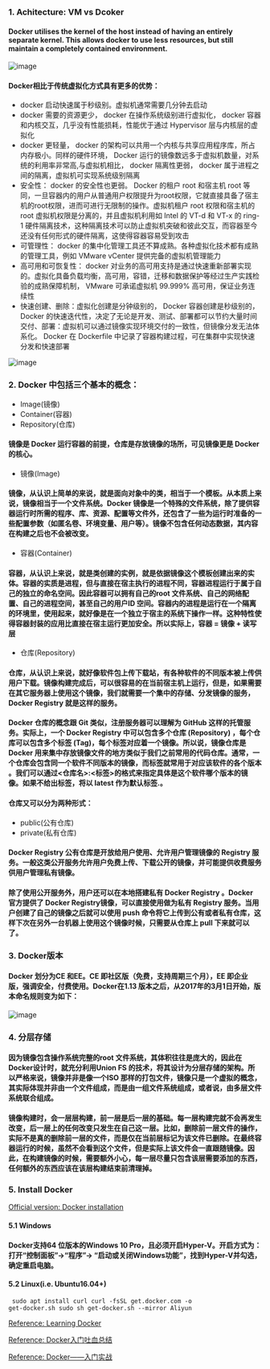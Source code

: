 
### 1. Achitecture: VM vs Dcoker

#### Docker utilises the kernel of the host instead of having an entirely separate kernel. This allows docker to use less resources, but still maintain a completely contained environment.

![image](https://user-images.githubusercontent.com/39177230/114329814-e8d85200-9b72-11eb-9cbb-ff640a99c339.png)

#### Docker相比于传统虚拟化方式具有更多的优势：

* docker 启动快速属于秒级别。虚拟机通常需要几分钟去启动
* docker 需要的资源更少， docker 在操作系统级别进行虚拟化， docker 容器和内核交互，几乎没有性能损耗，性能优于通过 Hypervisor 层与内核层的虚拟化
* docker 更轻量， docker 的架构可以共用一个内核与共享应用程序库，所占内存极小。同样的硬件环境， Docker 运行的镜像数远多于虚拟机数量，对系统的利用率非常高,与虚拟机相比， docker 隔离性更弱， docker 属于进程之间的隔离，虚拟机可实现系统级别隔离
* 安全性： docker 的安全性也更弱。 Docker 的租户 root 和宿主机 root 等同，一旦容器内的用户从普通用户权限提升为root权限，它就直接具备了宿主机的root权限，进而可进行无限制的操作。虚拟机租户 root 权限和宿主机的 root 虚拟机权限是分离的，并且虚拟机利用如 Intel 的 VT-d 和 VT-x 的 ring-1 硬件隔离技术，这种隔离技术可以防止虚拟机突破和彼此交互，而容器至今还没有任何形式的硬件隔离，这使得容器容易受到攻击
* 可管理性： docker 的集中化管理工具还不算成熟。各种虚拟化技术都有成熟的管理工具，例如 VMware vCenter 提供完备的虚拟机管理能力
* 高可用和可恢复性： docker 对业务的高可用支持是通过快速重新部署实现的。虚拟化具备负载均衡，高可用，容错，迁移和数据保护等经过生产实践检验的成熟保障机制， VMware 可承诺虚拟机 99.999% 高可用，保证业务连续性
* 快速创建、删除：虚拟化创建是分钟级别的， Docker 容器创建是秒级别的， Docker 的快速迭代性，决定了无论是开发、测试、部署都可以节约大量时间
交付、部署：虚拟机可以通过镜像实现环境交付的一致性，但镜像分发无法体系化。 Docker 在 Dockerfile 中记录了容器构建过程，可在集群中实现快速分发和快速部署

![image](https://user-images.githubusercontent.com/39177230/114330350-1a055200-9b74-11eb-8456-4115df163bf9.png)

### 2. Docker 中包括三个基本的概念：

* Image(镜像)
* Container(容器)
* Repository(仓库)

#### 镜像是 Docker 运行容器的前提，仓库是存放镜像的场所，可见镜像更是 Docker 的核心。

* 镜像(Image)
#### 镜像，从认识上简单的来说，就是面向对象中的类，相当于一个模板。从本质上来说，镜像相当于一个文件系统。Docker 镜像是一个特殊的文件系统，除了提供容器运行时所需的程序、库、资源、配置等文件外，还包含了一些为运行时准备的一些配置参数（如匿名卷、环境变量、用户等）。镜像不包含任何动态数据，其内容在构建之后也不会被改变。

* 容器(Container)
#### 容器，从认识上来说，就是类创建的实例，就是依据镜像这个模板创建出来的实体。容器的实质是进程，但与直接在宿主执行的进程不同，容器进程运行于属于自己的独立的命名空间。因此容器可以拥有自己的root 文件系统、自己的网络配置、自己的进程空间，甚至自己的用户ID 空间。容器内的进程是运行在一个隔离的环境里，使用起来，就好像是在一个独立于宿主的系统下操作一样。这种特性使得容器封装的应用比直接在宿主运行更加安全。所以实际上，容器 = 镜像 + 读写层

* 仓库(Repository)
#### 仓库，从认识上来说，就好像软件包上传下载站，有各种软件的不同版本被上传供用户下载。镜像构建完成后，可以很容易的在当前宿主机上运行，但是，如果需要在其它服务器上使用这个镜像，我们就需要一个集中的存储、分发镜像的服务，Docker Registry 就是这样的服务。

#### Docker 仓库的概念跟 Git 类似，注册服务器可以理解为 GitHub 这样的托管服务。实际上，一个 Docker Registry 中可以包含多个仓库 (Repository) ，每个仓库可以包含多个标签 (Tag)，每个标签对应着一个镜像。所以说，镜像仓库是 Docker 用来集中存放镜像文件的地方类似于我们之前常用的代码仓库。通常，一个仓库会包含同一个软件不同版本的镜像，而标签就常用于对应该软件的各个版本 。我们可以通过<仓库名>:<标签>的格式来指定具体是这个软件哪个版本的镜像。如果不给出标签，将以 latest 作为默认标签.。

#### 仓库又可以分为两种形式：

* public(公有仓库)
* private(私有仓库)

#### Docker Registry 公有仓库是开放给用户使用、允许用户管理镜像的 Registry 服务。一般这类公开服务允许用户免费上传、下载公开的镜像，并可能提供收费服务供用户管理私有镜像。

#### 除了使用公开服务外，用户还可以在本地搭建私有 Docker Registry 。Docker 官方提供了 Docker Registry镜像，可以直接使用做为私有 Registry 服务。当用户创建了自己的镜像之后就可以使用 push 命令将它上传到公有或者私有仓库，这样下次在另外一台机器上使用这个镜像时候，只需要从仓库上 pull 下来就可以了。


### 3. Docker版本
#### Docker 划分为CE 和EE。CE 即社区版（免费，支持周期三个月），EE 即企业版，强调安全，付费使用。Docker在1.13 版本之后，从2017年的3月1日开始，版本命名规则变为如下：

![image](https://user-images.githubusercontent.com/39177230/114331022-ad8b5280-9b75-11eb-85f9-a23adaf0f9e9.png)


### 4. 分层存储
#### 因为镜像包含操作系统完整的root 文件系统，其体积往往是庞大的，因此在Docker设计时，就充分利用Union FS 的技术，将其设计为分层存储的架构。所以严格来说，镜像并非是像一个ISO 那样的打包文件，镜像只是一个虚拟的概念，其实际体现并非由一个文件组成，而是由一组文件系统组成，或者说，由多层文件系统联合组成。

#### 镜像构建时，会一层层构建，前一层是后一层的基础。每一层构建完就不会再发生改变，后一层上的任何改变只发生在自己这一层。比如，删除前一层文件的操作，实际不是真的删除前一层的文件，而是仅在当前层标记为该文件已删除。在最终容器运行的时候，虽然不会看到这个文件，但是实际上该文件会一直跟随镜像。因此，在构建镜像的时候，需要额外小心，每一层尽量只包含该层需要添加的东西，任何额外的东西应该在该层构建结束前清理掉。


### 5. Install Docker

[Official version: Docker installation](https://docs.docker.com/docker-for-windows/install/)


#### 5.1 Windows
#### Docker支持64 位版本的Windows 10 Pro，且必须开启Hyper-V。开启方式为：打开“控制面板”->“程序”-> “启动或关闭Windows功能”，找到Hyper-V并勾选，确定重启电脑。


#### 5.2 Linux(i.e. Ubuntu16.04+)

<code> sudo apt install curl
curl -fsSL get.docker.com -o get-docker.sh
sudo sh get-docker.sh --mirror Aliyun
</code>

































[Reference: Learning Docker](https://github.com/willitscale/learning-docker)

[Reference: Docker入门吐血总结](https://blog.csdn.net/deng624796905/article/details/86493330?ops_request_misc=%257B%2522request%255Fid%2522%253A%2522161818379316780255273360%2522%252C%2522scm%2522%253A%252220140713.130102334..%2522%257D&request_id=161818379316780255273360&biz_id=0&utm_medium=distribute.pc_search_result.none-task-blog-2~all~top_positive~default-2-86493330.first_rank_v2_pc_rank_v29&utm_term=docker+&spm=1018.2226.3001.4187)

[Reference: Docker——入门实战](https://blog.csdn.net/bskfnvjtlyzmv867/article/details/81044217)




